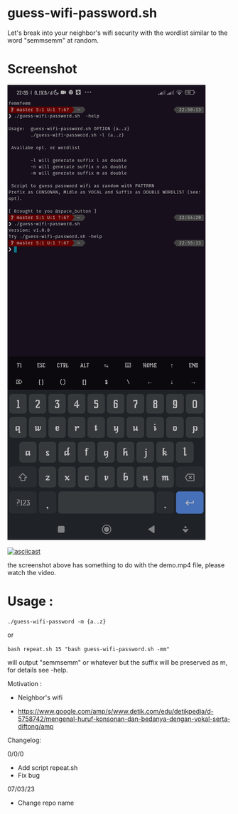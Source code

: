# guess-wifi-password.sh

Let's break into your neighbor's wifi security with the wordlist similar to the word "semmsemm" at random.

# Screenshot 
![preview](./demo_1.jpg)

[![asciicast](https://asciinema.org/a/561147.svg)](https://asciinema.org/a/561147)

the screenshot above has something to do with the demo.mp4 file, please watch the video.

# Usage :

```./guess-wifi-password -m {a..z}``` 

or

```bash repeat.sh 15 "bash guess-wifi-password.sh -mm"```

will output "semmsemm" or whatever but the suffix will be preserved as m, for details see -help.

Motivation :
* Neighbor's wifi

* https://www.google.com/amp/s/www.detik.com/edu/detikpedia/d-5758742/mengenal-huruf-konsonan-dan-bedanya-dengan-vokal-serta-diftong/amp

Changelog:

0/0/0

+ Add script repeat.sh
+ Fix bug

07/03/23
+ Change repo name
